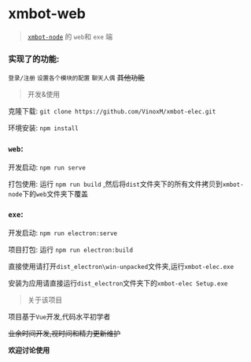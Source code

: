 # xmbot-web

> [`xmbot-node`](https://github.com/VinoxM/xmbot-node) 的 `web`和 `exe` 端

### 实现了的功能:

`登录/注册` `设置各个模块的配置` `聊天人偶` ~~其他功能~~

> 开发&使用

克隆下载: `git clone https://github.com/VinoxM/xmbot-elec.git`

环境安装: `npm install`

### `web`:

开发启动: `npm run serve`

打包使用: 运行 `npm run build` ,然后将`dist`文件夹下的所有文件拷贝到`xmbot-node`下的`web`文件夹下覆盖

### `exe`:

开发启动: `npm run electron:serve`

项目打包: 运行 `npm run electron:build`

直接使用请打开`dist_electron\win-unpacked`文件夹,运行`xmbot-elec.exe`

安装为应用请直接运行`dist_electron`文件夹下的`xmbot-elec Setup.exe`


> 关于该项目

项目基于`Vue`开发,代码水平初学者

~~业余时间开发,视时间和精力更新维护~~

**欢迎讨论使用**
